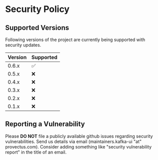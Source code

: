 # Security Policy

## Supported Versions

Following versions of the project are currently being supported with security updates.

| Version | Supported          |
| ------- | ------------------ |
| 0.6.x   | :white_check_mark: |
| 0.5.x   | :x:                |
| 0.4.x   | :x:                |
| 0.3.x   | :x:                |
| 0.2.x   | :x:                |
| 0.1.x   | :x:                |

## Reporting a Vulnerability

Please **DO NOT** file a publicly available github issues regarding security vulnerabilities.
Send us details via email (maintainers.kafka-ui "at" provectus.com).
Consider adding something like "security vulnerability report" in the title of an email.
